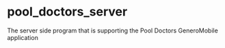 # pool_doctors_server
The server side program that is supporting the Pool Doctors GeneroMobile application

